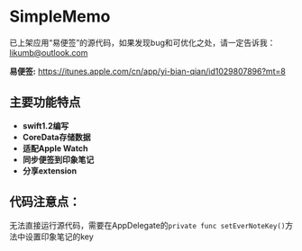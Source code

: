 # SimpleMemo
已上架应用“易便签”的源代码，如果发现bug和可优化之处，请一定告诉我：likumb@outlook.com

**易便签:** https://itunes.apple.com/cn/app/yi-bian-qian/id1029807896?mt=8

## 主要功能特点
- **swift1.2编写** 
- **CoreData存储数据**
- **适配Apple Watch**
- **同步便签到印象笔记**
- **分享extension**

## 代码注意点：

无法直接运行源代码，需要在AppDelegate的`private func setEverNoteKey()`方法中设置印象笔记的key
